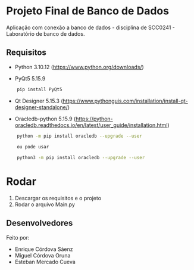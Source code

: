 # Projeto Final de Banco de Dados

Aplicação com conexão a banco de dados - disciplina de SCC0241 - Laboratório de banco de dados.

## Requisitos

- Python 3.10.12 (https://www.python.org/downloads/)

- PyQt5 5.15.9

```bash
    pip install PyQt5

```

- Qt Designer 5.15.3 (https://www.pythonguis.com/installation/install-qt-designer-standalone/)

- Oracledb-python 5.15.9 (https://python-oracledb.readthedocs.io/en/latest/user_guide/installation.html)

```bash
    python -m pip install oracledb --upgrade --user
    
    ou pode usar

    python3 -m pip install oracledb --upgrade --user
```

# Rodar

1. Descargar os requisitos e o projeto
2. Rodar o arquivo Main.py

## Desenvolvedores

Feito por:

- Enrique Córdova Sáenz
- Miguel Córdova Oruna
- Esteban Mercado Cueva